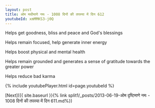```yaml
---
layout: post
title: ओम मथीमाणे नमः - 1008 दिनों की तपस्या में दिन 612
youtubeId: xmMMKS3-j0Q
---
```

 
 
Helps get goodness, bliss and peace and God's blessings
 
Helps remain focused, help generate inner energy 
 
Helps boost physical and mental health 
 
Helps remain grounded and generates a sense of gratitude towards the greater power 
 
Helps reduce bad karma
 
 
 
 


{% include youtubePlayer.html id=page.youtubeId %}
 
[Next]({{ site.baseurl }}{% link  split1/_posts/2013-06-19-ओम दृष्टिमाणे नमः - 1008 दिनों की तपस्या में दिन 611.md%})
 
